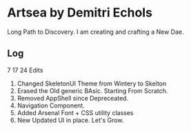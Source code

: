 # Artsea by Demitri Echols

Long Path to Discovery. I am creating and crafting a New Dae.

## Log

7 17 24
Edits

1. Changed SkeletonUI Theme from Wintery to Skelton
2. Erased the Old generic BAsic. Starting From Scratch.
3. Removed AppShell since Depreceated.
4. Navigation Component.
5. Added Arsenal Font + CSS utility classes
6. New Updated UI in place. Let's Grow.
